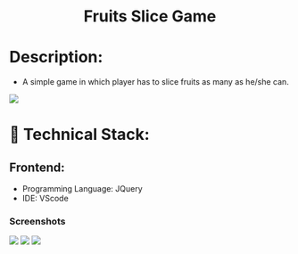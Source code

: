 <h1 align="center">
  Fruits Slice Game
</h1>

# Description:
- A simple game in which player has to slice fruits as many as he/she can. 

![](https://user-images.githubusercontent.com/63602979/103365513-44139680-4ae6-11eb-9f3c-86da0fcae2d5.png)

# 🚀 Technical Stack:

## Frontend:
- Programming Language: JQuery
- IDE: VScode

### Screenshots
![](https://user-images.githubusercontent.com/63602979/103365520-4675f080-4ae6-11eb-993b-c089cd2f1339.png)
![](https://user-images.githubusercontent.com/63602979/103365528-48d84a80-4ae6-11eb-81c1-4d1595b989c8.png)
![](https://user-images.githubusercontent.com/63602979/103365529-4a097780-4ae6-11eb-8a13-428040a53877.png)

